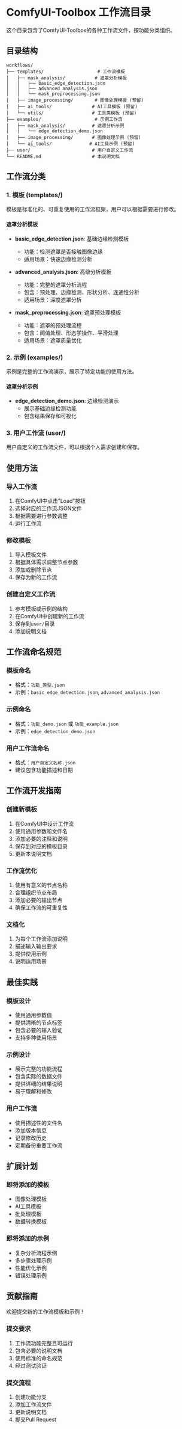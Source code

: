 # ComfyUI-Toolbox 工作流目录

这个目录包含了ComfyUI-Toolbox的各种工作流文件，按功能分类组织。

## 目录结构

```
workflows/
├── templates/                    # 工作流模板
│   ├── mask_analysis/           # 遮罩分析模板
│   │   ├── basic_edge_detection.json
│   │   ├── advanced_analysis.json
│   │   └── mask_preprocessing.json
│   ├── image_processing/        # 图像处理模板 (预留)
│   ├── ai_tools/               # AI工具模板 (预留)
│   └── utils/                  # 工具类模板 (预留)
├── examples/                    # 示例工作流
│   ├── mask_analysis/          # 遮罩分析示例
│   │   └── edge_detection_demo.json
│   ├── image_processing/       # 图像处理示例 (预留)
│   └── ai_tools/              # AI工具示例 (预留)
├── user/                       # 用户自定义工作流
└── README.md                   # 本说明文档
```

## 工作流分类

### 1. 模板 (templates/)
模板是标准化的、可重复使用的工作流框架，用户可以根据需要进行修改。

#### 遮罩分析模板
- **basic_edge_detection.json**: 基础边缘检测模板
  - 功能：检测遮罩是否接触图像边缘
  - 适用场景：快速边缘检测分析
  
- **advanced_analysis.json**: 高级分析模板
  - 功能：完整的遮罩分析流程
  - 包含：预处理、边缘检测、形状分析、连通性分析
  - 适用场景：深度遮罩分析
  
- **mask_preprocessing.json**: 遮罩预处理模板
  - 功能：遮罩的预处理流程
  - 包含：阈值处理、形态学操作、平滑处理
  - 适用场景：遮罩质量优化

### 2. 示例 (examples/)
示例是完整的工作流演示，展示了特定功能的使用方法。

#### 遮罩分析示例
- **edge_detection_demo.json**: 边缘检测演示
  - 展示基础边缘检测功能
  - 包含结果保存和可视化

### 3. 用户工作流 (user/)
用户自定义的工作流文件，可以根据个人需求创建和保存。

## 使用方法

### 导入工作流
1. 在ComfyUI中点击"Load"按钮
2. 选择对应的工作流JSON文件
3. 根据需要进行参数调整
4. 运行工作流

### 修改模板
1. 导入模板文件
2. 根据具体需求调整节点参数
3. 添加或删除节点
4. 保存为新的工作流

### 创建自定义工作流
1. 参考模板或示例的结构
2. 在ComfyUI中创建新的工作流
3. 保存到`user/`目录
4. 添加说明文档

## 工作流命名规范

### 模板命名
- 格式：`功能_类型.json`
- 示例：`basic_edge_detection.json`, `advanced_analysis.json`

### 示例命名
- 格式：`功能_demo.json` 或 `功能_example.json`
- 示例：`edge_detection_demo.json`

### 用户工作流命名
- 格式：`用户自定义名称.json`
- 建议包含功能描述和日期

## 工作流开发指南

### 创建新模板
1. 在ComfyUI中设计工作流
2. 使用通用参数和文件名
3. 添加必要的注释和说明
4. 保存到对应的模板目录
5. 更新本说明文档

### 工作流优化
1. 使用有意义的节点名称
2. 合理组织节点布局
3. 添加必要的输出节点
4. 确保工作流的可重复性

### 文档化
1. 为每个工作流添加说明
2. 描述输入输出要求
3. 提供使用示例
4. 说明适用场景

## 最佳实践

### 模板设计
- 使用通用参数值
- 提供清晰的节点标签
- 包含必要的输入验证
- 支持多种使用场景

### 示例设计
- 展示完整的功能流程
- 包含实际的数据文件
- 提供详细的结果说明
- 易于理解和修改

### 用户工作流
- 使用描述性的文件名
- 添加版本信息
- 记录修改历史
- 定期备份重要工作流

## 扩展计划

### 即将添加的模板
- 图像处理模板
- AI工具模板
- 批处理模板
- 数据转换模板

### 即将添加的示例
- 复杂分析流程示例
- 多步骤处理示例
- 性能优化示例
- 错误处理示例

## 贡献指南

欢迎提交新的工作流模板和示例！

### 提交要求
1. 工作流功能完整且可运行
2. 包含必要的说明文档
3. 使用标准的命名规范
4. 经过测试验证

### 提交流程
1. 创建功能分支
2. 添加工作流文件
3. 更新说明文档
4. 提交Pull Request 